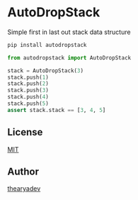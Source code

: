 # AutoDropStack

Simple first in last out stack data structure

```bash
pip install autodropstack
```

```python
from autodropstack import AutoDropStack

stack = AutoDropStack(3)
stack.push(1)
stack.push(2)
stack.push(3)
stack.push(4)
stack.push(5)
assert stack.stack == [3, 4, 5]
```

## License
[MIT](./LICENSE)

## Author
[thearyadev](https://github.com/thearyadev/autodropstack)
